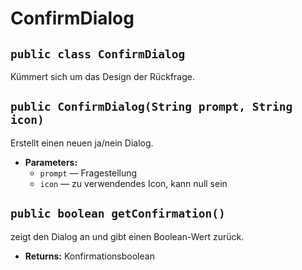 # ConfirmDialog


## `public class ConfirmDialog`

Kümmert sich um das Design der Rückfrage.

## `public ConfirmDialog(String prompt, String icon)`

Erstellt einen neuen ja/nein Dialog.

 * **Parameters:**
   * `prompt` — Fragestellung
   * `icon` — zu verwendendes Icon, kann null sein

## `public boolean getConfirmation()`

zeigt den Dialog an und gibt einen Boolean-Wert zurück.

 * **Returns:** Konfirmationsboolean
